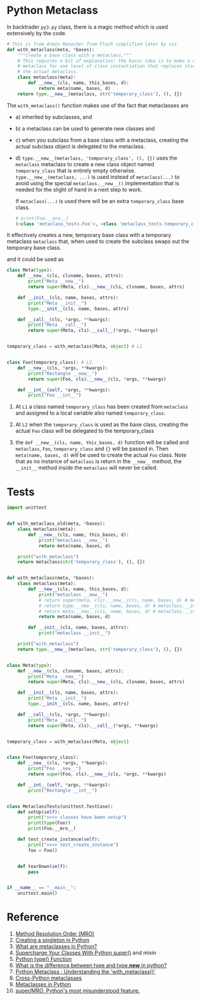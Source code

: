 Python Metaclass
====

In backtrader `py3.py` class, there is a magic method which is used extensively by the code.

```python
# This is from Armin Ronacher from Flash simplified later by six
def with_metaclass(meta, *bases):
    """Create a base class with a metaclass."""
    # This requires a bit of explanation: the basic idea is to make a dummy
    # metaclass for one level of class instantiation that replaces itself with
    # the actual metaclass.
    class metaclass(meta):
        def __new__(cls, name, this_bases, d):
            return meta(name, bases, d)
    return type.__new__(metaclass, str('temporary_class'), (), {})
```

The `with_metaclass()` function makes use of the fact that metaclasses are 

- a) inherited by subclasses, and 
- b) a metaclass can be used to generate new classes and 
- c) when you subclass from a base class with a metaclass, creating the actual subclass object is delegated to the metaclass.
- d) `type.__new__(metaclass, 'temporary_class', (), {})` uses the `metaclass` metaclass to create a new class object named `temporary_class` that is entirely empty otherwise. `type.__new__(metaclass, ...)` is used instead of `metaclass(...)` to avoid using the special `metaclass.__new__()` implementation that is needed for the slight of hand in a next step to work.

    If `metaclass(...)` is used there will be an extra `temporary_class` base class.
    ```python
    # print(Foo.__mro__)
    (<class 'metaclass_tests.Foo'>, <class 'metaclass_tests.temporary_class'>, <class 'object'>)
    ```

It effectively creates a new, temporary base class with a temporary metaclass `metaclass` that, when used to create the subclass swaps out the temporary base class.

and it could be used as 

```python
class Meta(type):
    def __new__(cls, clsname, bases, attrs):
        print("Meta __new__")
        return super(Meta, cls).__new__(cls, clsname, bases, attrs)

    def __init__(cls, name, bases, attrs):
        print("Meta __init__")
        type.__init__(cls, name, bases, attrs)

    def __call__(cls, *args, **kwargs):
        print("Meta __call__")
        return super(Meta, cls).__call__(*args, **kwargs)


temporary_class = with_metaclass(Meta, object) # L1


class Foo(temporary_class): # L2
    def __new__(cls, *args, **kwargs):
        print("Rectangle __new__")
        return super(Foo, cls).__new__(cls, *args, **kwargs)

    def __int__(self, *args, **kwargs):
        print("Foo __int__")
```

1. At `L1` a class named `temporary_class` has been created from `metaclass` and assigned to a local variable also named `temporary_class`.

2. At `L2` when the `temporary_class` is used as the base class, creating the actual `Foo` class will be delegated to the temporary_class

3. the `def __new__(cls, name, this_bases, d)` function will be called and `metaclass`, `Foo`, `temporary_class` and `{}` will be passed in. Then `meta(name, bases, d)` will be used to create the actual `Foo` class. Note that as no instance of `metaclass` is return in the `__new__` method, the `__init__` method inside the `metaclass` will never be called.

# Tests

```python
import unittest


def with_metaclass_old(meta, *bases):
    class metaclass(meta):
        def __new__(cls, name, this_bases, d):
            print("metaclass __new__")
            return meta(name, bases, d)

    print("with_metaclass")
    return metaclass(str('temporary_class'), (), {})


def with_metaclass(meta, *bases):
    class metaclass(meta):
        def __new__(cls, name, this_bases, d):
            print("metaclass __new__")
            # return super(meta, cls).__new__(cls, name, bases, d) # metaclass.__init__ being called
            # return type.__new__(cls, name, bases, d) # metaclass.__init__ being called
            # return meta.__new__(cls, name, bases, d) # metaclass.__init__ being called
            return meta(name, bases, d)

        def __init__(cls, name, bases, attrs):
            print("metaclass __init__")

    print("with_metaclass")
    return type.__new__(metaclass, str('temporary_class'), (), {})


class Meta(type):
    def __new__(cls, clsname, bases, attrs):
        print("Meta __new__")
        return super(Meta, cls).__new__(cls, clsname, bases, attrs)

    def __init__(cls, name, bases, attrs):
        print("Meta __init__")
        type.__init__(cls, name, bases, attrs)

    def __call__(cls, *args, **kwargs):
        print("Meta __call__")
        return super(Meta, cls).__call__(*args, **kwargs)


temporary_class = with_metaclass(Meta, object)


class Foo(temporary_class):
    def __new__(cls, *args, **kwargs):
        print("Foo __new__")
        return super(Foo, cls).__new__(cls, *args, **kwargs)

    def __int__(self, *args, **kwargs):
        print("Rectangle __int__")


class MetaclassTests(unittest.TestCase):
    def setUp(self):
        print(">>>> classes have been setup")
        print(type(Foo))
        print(Foo.__mro__)

    def test_create_instance(self):
        print(">>>> test_create_instance")
        foo = Foo()


    def tearDown(self):
        pass


if __name__ == "__main__":
    unittest.main()

```

# Reference
1. [Method Resolution Order (MRO)](https://stackoverflow.com/questions/3277367/how-does-pythons-super-work-with-multiple-inheritance)
2. [Creating a singleton in Python](https://stackoverflow.com/questions/6760685/creating-a-singleton-in-python)
3. [What are metaclasses in Python?](https://stackoverflow.com/questions/100003/what-are-metaclasses-in-python)
4. [Supercharge Your Classes With Python super()](https://realpython.com/python-super/) and mixin
5. [Python type() Function](https://www.digitalocean.com/community/tutorials/python-type)
6. [What is the difference between type and type.__new__ in python?](https://stackoverflow.com/questions/2608708/what-is-the-difference-between-type-and-type-new-in-python)
7. [Python Metaclass : Understanding the 'with_metaclass()'](https://stackoverflow.com/questions/18513821/python-metaclass-understanding-the-with-metaclass)
8. [Cross-Python metaclasses](https://www.zopatista.com/python/2014/03/14/cross-python-metaclasses/)
9. [Metaclasses in Python](https://www.youtube.com/watch?v=yWzMiaqnpkI)
10. [super/MRO, Python's most misunderstood feature.](https://www.youtube.com/watch?v=X1PQ7zzltz4)